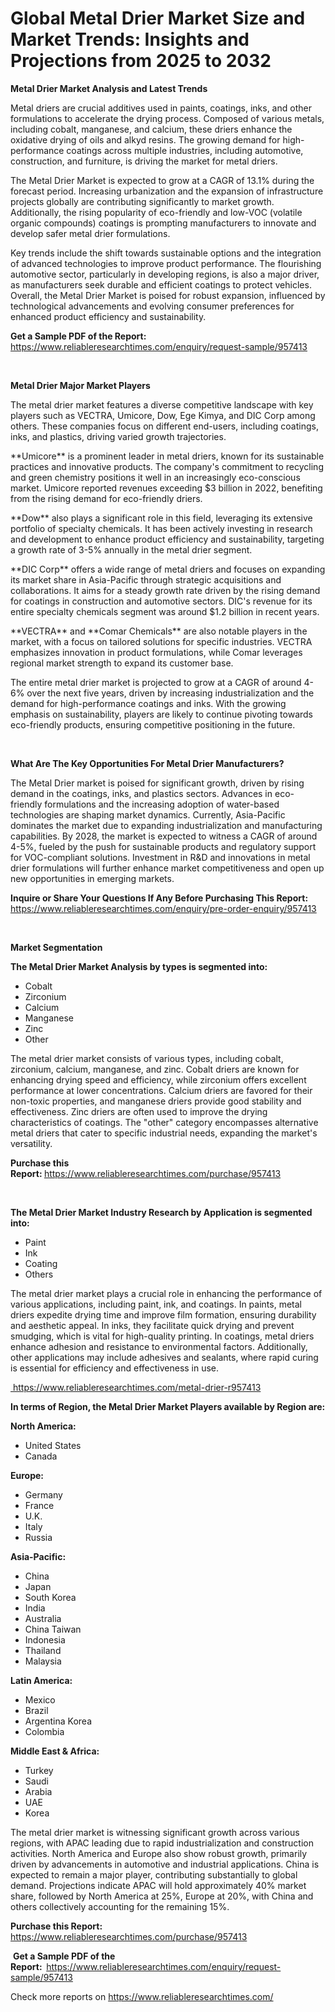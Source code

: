 <p><h1>Global Metal Drier Market Size and Market Trends: Insights and Projections from 2025 to 2032</h1></p><p><strong>Metal Drier Market Analysis and Latest Trends</strong></p>
<p><p>Metal driers are crucial additives used in paints, coatings, inks, and other formulations to accelerate the drying process. Composed of various metals, including cobalt, manganese, and calcium, these driers enhance the oxidative drying of oils and alkyd resins. The growing demand for high-performance coatings across multiple industries, including automotive, construction, and furniture, is driving the market for metal driers.</p><p>The Metal Drier Market is expected to grow at a CAGR of 13.1% during the forecast period. Increasing urbanization and the expansion of infrastructure projects globally are contributing significantly to market growth. Additionally, the rising popularity of eco-friendly and low-VOC (volatile organic compounds) coatings is prompting manufacturers to innovate and develop safer metal drier formulations.</p><p>Key trends include the shift towards sustainable options and the integration of advanced technologies to improve product performance. The flourishing automotive sector, particularly in developing regions, is also a major driver, as manufacturers seek durable and efficient coatings to protect vehicles. Overall, the Metal Drier Market is poised for robust expansion, influenced by technological advancements and evolving consumer preferences for enhanced product efficiency and sustainability.</p></p>
<p><strong>Get a Sample PDF of the Report:&nbsp;</strong> <a href="https://www.reliableresearchtimes.com/enquiry/request-sample/957413?utm_campaign=3532&utm_medium=2&utm_source=Github&utm_content=ia&utm_term=31032025&utm_id=metal-drier">https://www.reliableresearchtimes.com/enquiry/request-sample/957413</a></p>
<p>&nbsp;</p>
<p><strong>Metal Drier Major Market Players</strong></p>
<p><p>The metal drier market features a diverse competitive landscape with key players such as VECTRA, Umicore, Dow, Ege Kimya, and DIC Corp among others. These companies focus on different end-users, including coatings, inks, and plastics, driving varied growth trajectories.</p><p>**Umicore** is a prominent leader in metal driers, known for its sustainable practices and innovative products. The company's commitment to recycling and green chemistry positions it well in an increasingly eco-conscious market. Umicore reported revenues exceeding $3 billion in 2022, benefiting from the rising demand for eco-friendly driers.</p><p>**Dow** also plays a significant role in this field, leveraging its extensive portfolio of specialty chemicals. It has been actively investing in research and development to enhance product efficiency and sustainability, targeting a growth rate of 3-5% annually in the metal drier segment.</p><p>**DIC Corp** offers a wide range of metal driers and focuses on expanding its market share in Asia-Pacific through strategic acquisitions and collaborations. It aims for a steady growth rate driven by the rising demand for coatings in construction and automotive sectors. DIC's revenue for its entire specialty chemicals segment was around $1.2 billion in recent years.</p><p>**VECTRA** and **Comar Chemicals** are also notable players in the market, with a focus on tailored solutions for specific industries. VECTRA emphasizes innovation in product formulations, while Comar leverages regional market strength to expand its customer base.</p><p>The entire metal drier market is projected to grow at a CAGR of around 4-6% over the next five years, driven by increasing industrialization and the demand for high-performance coatings and inks. With the growing emphasis on sustainability, players are likely to continue pivoting towards eco-friendly products, ensuring competitive positioning in the future.</p></p>
<p>&nbsp;</p>
<p><strong>What Are The Key Opportunities For Metal Drier Manufacturers?</strong></p>
<p><p>The Metal Drier market is poised for significant growth, driven by rising demand in the coatings, inks, and plastics sectors. Advances in eco-friendly formulations and the increasing adoption of water-based technologies are shaping market dynamics. Currently, Asia-Pacific dominates the market due to expanding industrialization and manufacturing capabilities. By 2028, the market is expected to witness a CAGR of around 4-5%, fueled by the push for sustainable products and regulatory support for VOC-compliant solutions. Investment in R&D and innovations in metal drier formulations will further enhance market competitiveness and open up new opportunities in emerging markets.</p></p>
<p><strong>Inquire or Share Your Questions If Any Before Purchasing This Report:</strong> <a href="https://www.reliableresearchtimes.com/enquiry/pre-order-enquiry/957413?utm_campaign=3532&utm_medium=2&utm_source=Github&utm_content=ia&utm_term=31032025&utm_id=metal-drier">https://www.reliableresearchtimes.com/enquiry/pre-order-enquiry/957413</a></p>
<p>&nbsp;</p>
<p><strong>Market Segmentation</strong></p>
<p><strong>The Metal Drier Market Analysis by types is segmented into:</strong></p>
<p><ul><li>Cobalt</li><li>Zirconium</li><li>Calcium</li><li>Manganese</li><li>Zinc</li><li>Other</li></ul></p>
<p><p>The metal drier market consists of various types, including cobalt, zirconium, calcium, manganese, and zinc. Cobalt driers are known for enhancing drying speed and efficiency, while zirconium offers excellent performance at lower concentrations. Calcium driers are favored for their non-toxic properties, and manganese driers provide good stability and effectiveness. Zinc driers are often used to improve the drying characteristics of coatings. The "other" category encompasses alternative metal driers that cater to specific industrial needs, expanding the market's versatility.</p></p>
<p><strong>Purchase this Report:&nbsp;</strong><a href="https://www.reliableresearchtimes.com/purchase/957413?utm_campaign=3532&utm_medium=2&utm_source=Github&utm_content=ia&utm_term=31032025&utm_id=metal-drier">https://www.reliableresearchtimes.com/purchase/957413</a></p>
<p>&nbsp;</p>
<p><strong>The Metal Drier Market Industry Research by Application is segmented into:</strong></p>
<p><ul><li>Paint</li><li>Ink</li><li>Coating</li><li>Others</li></ul></p>
<p><p>The metal drier market plays a crucial role in enhancing the performance of various applications, including paint, ink, and coatings. In paints, metal driers expedite drying time and improve film formation, ensuring durability and aesthetic appeal. In inks, they facilitate quick drying and prevent smudging, which is vital for high-quality printing. In coatings, metal driers enhance adhesion and resistance to environmental factors. Additionally, other applications may include adhesives and sealants, where rapid curing is essential for efficiency and effectiveness in use.</p></p>
<p><a href="https://www.reliableresearchtimes.com/metal-drier-r957413?utm_campaign=3532&utm_medium=2&utm_source=Github&utm_content=ia&utm_term=31032025&utm_id=metal-drier">&nbsp;https://www.reliableresearchtimes.com/metal-drier-r957413</a></p>
<p><strong>In terms of Region, the Metal Drier Market Players available by Region are:</strong></p>
<p>
    <p> <strong> North America: </strong>
        <ul>
            <li>United States</li>
            <li>Canada</li>
        </ul>
        </p> 
    <p> <strong> Europe: </strong>
        <ul>
            <li>Germany</li>
            <li>France</li>
            <li>U.K.</li>
            <li>Italy</li>
            <li>Russia</li>
        </ul>
        </p> 
    <p> <strong> Asia-Pacific: </strong>
        <ul>
            <li>China</li>
            <li>Japan</li>
            <li>South Korea</li>
            <li>India</li>
            <li>Australia</li>
            <li>China Taiwan</li>
            <li>Indonesia</li>
            <li>Thailand</li>
            <li>Malaysia</li>
        </ul>
        </p> 
    <p> <strong> Latin America: </strong>
        <ul>
            <li>Mexico</li>
            <li>Brazil</li>
            <li>Argentina Korea</li>
            <li>Colombia</li>
        </ul>
        </p> 
    <p> <strong> Middle East & Africa: </strong>
        <ul>
            <li>Turkey</li>
            <li>Saudi</li>
            <li>Arabia</li>
            <li>UAE</li>
            <li>Korea</li>
        </ul>
    </p>
    </p>
<p><p>The metal drier market is witnessing significant growth across various regions, with APAC leading due to rapid industrialization and construction activities. North America and Europe also show robust growth, primarily driven by advancements in automotive and industrial applications. China is expected to remain a major player, contributing substantially to global demand. Projections indicate APAC will hold approximately 40% market share, followed by North America at 25%, Europe at 20%, with China and others collectively accounting for the remaining 15%.</p></p>
<p><strong>Purchase this Report: </strong><a href="https://www.reliableresearchtimes.com/purchase/957413?utm_campaign=3532&utm_medium=2&utm_source=Github&utm_content=ia&utm_term=31032025&utm_id=metal-drier">https://www.reliableresearchtimes.com/purchase/957413</a></p>
<p>&nbsp;<strong>Get a Sample PDF of the Report:&nbsp;&nbsp;</strong><a href="https://www.reliableresearchtimes.com/enquiry/request-sample/957413?utm_campaign=3532&utm_medium=2&utm_source=Github&utm_content=ia&utm_term=31032025&utm_id=metal-drier">https://www.reliableresearchtimes.com/enquiry/request-sample/957413</a></p>
<p><strong></strong></p>
<p>Check more reports on <a href="https://www.reliableresearchtimes.com/?utm_campaign=3532&utm_medium=2&utm_source=Github&utm_content=ia&utm_term=31032025&utm_id=metal-drier">https://www.reliableresearchtimes.com/</a></p>